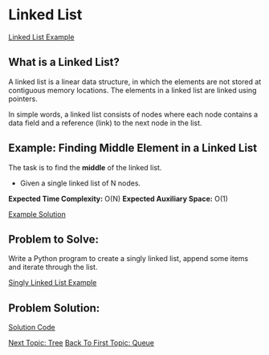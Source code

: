 # Linked List

[Linked List Example](https://github.com/zitlallyalmazan/Final-Project/blob/master/Picture-Files/linked-list-ex.jpeg)

## What is a Linked List?

A linked list is a linear data structure, in which the elements are not stored at contiguous memory locations.
The elements in a linked list are linked using pointers.

In simple words, a linked list consists of nodes where each node contains a data field and a reference (link)
to the next node in the list.

## Example: Finding Middle Element in a Linked List

The task is to find the **middle** of the linked list.

* Given a single linked list of N nodes.

**Expected Time Complexity:** O(N)
**Expected Auxiliary Space:** O(1) 

[Example Solution](https://github.com/zitlallyalmazan/Final-Project/blob/master/Picture-Files/linked-list-example.png)

## Problem to Solve:

Write a Python program to create a singly linked list, append some items and iterate through the list.

[Singly Linked List Example](https://github.com/zitlallyalmazan/Final-Project/blob/master/Picture-Files/singly-linked-list.png)

## Problem Solution:

[Solution Code](https://github.com/zitlallyalmazan/Final-Project/blob/master/Python-Files/linked-list-problem-solution.py)

[Next Topic: Tree](https://github.com/zitlallyalmazan/Final-Project/blob/master/3-topic.md)
[Back To First Topic: Queue](https://github.com/zitlallyalmazan/Final-Project/blob/master/1-topic.md)